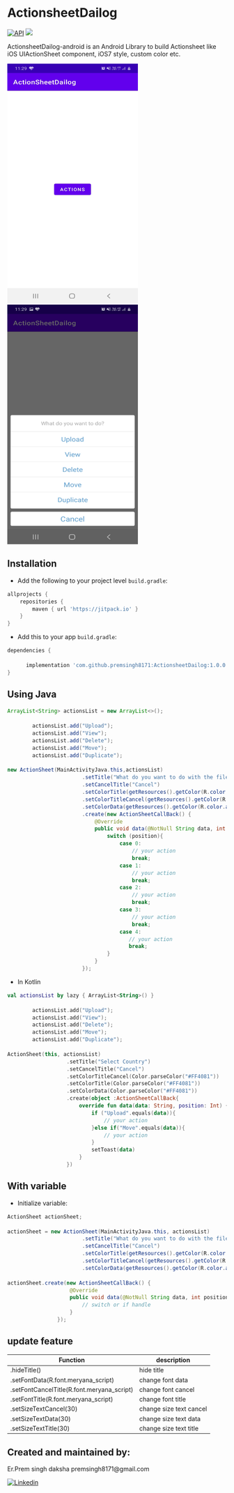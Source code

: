 # ActionsheetDailog

[![API](https://img.shields.io/badge/API-16%2B-red.svg?style=flat)](https://android-arsenal.com/api?level=16)
[![](https://jitpack.io/v/mkhoiron/Actionsheet-android.svg)](https://jitpack.io/#mkhoiron/Actionsheet-android/4)

ActionsheetDailog-android is an Android Library to build Actionsheet like iOS UIActionSheet component, iOS7 style, custom color etc.

<img src="https://raw.githubusercontent.com/premsingh8171/ActionsheetDailog/master/app/src/main/res/drawable/action1.jpeg" width="300" height="550" /><img src="https://raw.githubusercontent.com/premsingh8171/ActionsheetDailog/master/app/src/main/res/drawable/action2.jpeg" width="300" height="550" />

## Installation

-  Add the following to your project level `build.gradle`:
 
```gradle
allprojects {
	repositories {
		maven { url 'https://jitpack.io' }
	}
}
```
  -  Add this to your app `build.gradle`:
 
```gradle
dependencies {
      
      implementation 'com.github.premsingh8171:ActionsheetDailog:1.0.0'
}
```

## Using Java

```java
ArrayList<String> actionsList = new ArrayList<>();

        actionsList.add("Upload");
        actionsList.add("View");
        actionsList.add("Delete");
        actionsList.add("Move");
        actionsList.add("Duplicate");

new ActionSheet(MainActivityJava.this,actionsList)
                        .setTitle("What do you want to do with the file")
                        .setCancelTitle("Cancel")
                        .setColorTitle(getResources().getColor(R.color.title))
                        .setColorTitleCancel(getResources().getColor(R.color.action))
                        .setColorData(getResources().getColor(R.color.action))
                        .create(new ActionSheetCallBack() {
                            @Override
                            public void data(@NotNull String data, int position) {
                                switch (position){
                                    case 0:
                                        // your action
                                        break;
                                    case 1:
                                        // your action
                                        break;
                                    case 2:
                                        // your action
                                        break;
                                    case 3:
                                        // your action
                                        break;
                                    case 4:
                                       // your action
                                       break;
                                }
                            }
                        });
```
  -  In Kotlin
```kotlin
val actionsList by lazy { ArrayList<String>() }

        actionsList.add("Upload");
        actionsList.add("View");
        actionsList.add("Delete");
        actionsList.add("Move");
        actionsList.add("Duplicate");

ActionSheet(this, actionsList)
                   .setTitle("Select Country")
                   .setCancelTitle("Cancel")
                   .setColorTitleCancel(Color.parseColor("#FF4081"))
                   .setColorTitle(Color.parseColor("#FF4081"))
                   .setColorData(Color.parseColor("#FF4081"))
                   .create(object :ActionSheetCallBack{
                       override fun data(data: String, position: Int) {
                           if ("Upload".equals(data)){
                               // your action
                           }else if("Move".equals(data)){
                               // your action
                           }
                           setToast(data)
                       }
                   })
```
  
## With variable

  -  Initialize variable:
```java
ActionSheet actionSheet;

actionSheet = new ActionSheet(MainActivityJava.this, actionsList)
                        .setTitle("What do you want to do with the file")
                        .setCancelTitle("Cancel")
                        .setColorTitle(getResources().getColor(R.color.title))
                        .setColorTitleCancel(getResources().getColor(R.color.action))
                        .setColorData(getResources().getColor(R.color.action));
                        
actionSheet.create(new ActionSheetCallBack() {
                    @Override
                    public void data(@NotNull String data, int position) {
                        // switch or if handle
                    }
                });
```
## update feature

Function      				   | description
-------------------------------------------| -------------
.hideTitle()  			           | hide title
.setFontData(R.font.meryana_script)        | change font data
.setFontCancelTitle(R.font.meryana_script) | change font cancel
.setFontTitle(R.font.meryana_script)       | change font title
.setSizeTextCancel(30)			   | change size text cancel
.setSizeTextData(30)		           | change size text data
.setSizeTextTitle(30)		 	   | change size text title



<h2>Created and maintained by:</h2>
<p>Er.Prem singh daksha  premsingh8171@gmail.com</p>
<p><a href="https://www.linkedin.com/in/prem-singh-daksha-82az/"> <img src="https://github.com/anitaa1990/DeviceInfo-Sample/blob/master/media/linkedin-icon.png" alt="Linkedin" style="max-width:100%;"> </a></p>

